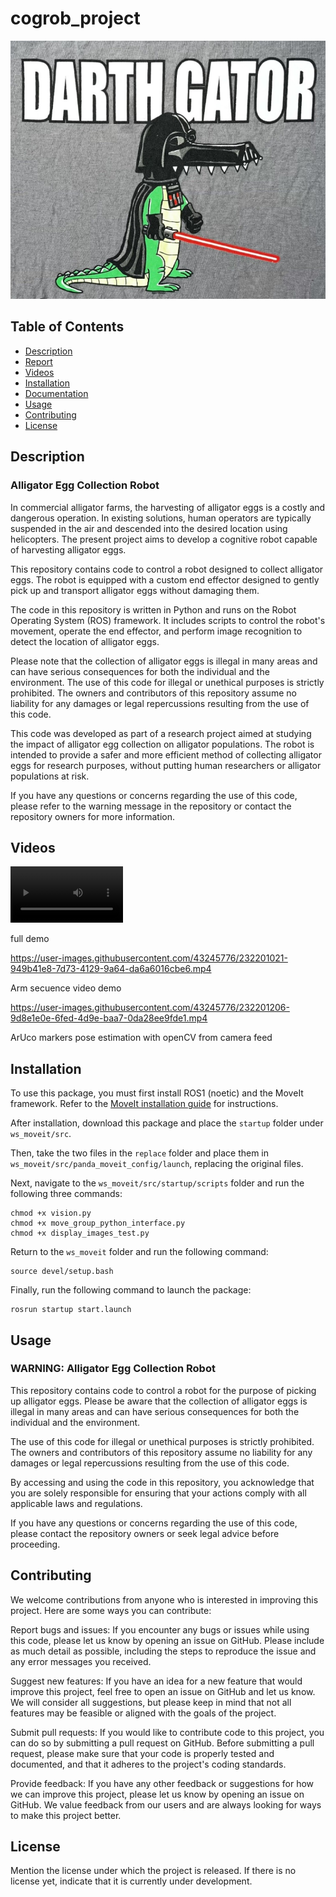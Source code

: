 # cogrob_project
<img src="startup/darthgator.jpg" alt="darthgator" >


## Table of Contents



- [Description](#description)
- [Report](/Report.md)
- [Videos](#videos)
- [Installation](#installation)
- [Documentation](startup/scripts/documentation.md)
- [Usage](#usage)
- [Contributing](#contributing)
- [License](#license)

## Description

### Alligator Egg Collection Robot
In commercial alligator farms, the harvesting of alligator eggs is a costly and dangerous operation. In existing solutions, human operators are typically suspended in the air and descended into the desired location using helicopters. The present project aims to develop a cognitive robot capable of harvesting alligator eggs.

This repository contains code to control a robot designed to collect alligator eggs. The robot is equipped with a custom end effector designed to gently pick up and transport alligator eggs without damaging them.

The code in this repository is written in Python and runs on the Robot Operating System (ROS) framework. It includes scripts to control the robot's movement, operate the end effector, and perform image recognition to detect the location of alligator eggs.

Please note that the collection of alligator eggs is illegal in many areas and can have serious consequences for both the individual and the environment. The use of this code for illegal or unethical purposes is strictly prohibited. The owners and contributors of this repository assume no liability for any damages or legal repercussions resulting from the use of this code.

This code was developed as part of a research project aimed at studying the impact of alligator egg collection on alligator populations. The robot is intended to provide a safer and more efficient method of collecting alligator eggs for research purposes, without putting human researchers or alligator populations at risk.

If you have any questions or concerns regarding the use of this code, please refer to the warning message in the repository or contact the repository owners for more information.

## Videos


<video src="https://youtu.be/_rQWQlsRhBs" width=180></video>

full demo


https://user-images.githubusercontent.com/43245776/232201021-949b41e8-7d73-4129-9a64-da6a6016cbe6.mp4

Arm secuence video demo



https://user-images.githubusercontent.com/43245776/232201206-9d8e1e0e-6fed-4d9e-baa7-0da28ee9fde1.mp4

ArUco markers pose estimation with openCV from camera feed

## Installation

To use this package, you must first install ROS1 (noetic) and the MoveIt framework. Refer to the [MoveIt installation guide](https://moveit.ros.org/install/) for instructions.

After installation, download this package and place the `startup` folder under `ws_moveit/src`. 

Then, take the two files in the `replace` folder and place them in `ws_moveit/src/panda_moveit_config/launch`, replacing the original files.

Next, navigate to the `ws_moveit/src/startup/scripts` folder and run the following three commands:
```
chmod +x vision.py
chmod +x move_group_python_interface.py
chmod +x display_images_test.py
```
Return to the `ws_moveit` folder and run the following command:
```
source devel/setup.bash
```

Finally, run the following command to launch the package:
```
rosrun startup start.launch
```
## Usage

### WARNING: Alligator Egg Collection Robot

This repository contains code to control a robot for the purpose of picking up alligator eggs. Please be aware that the collection of alligator eggs is illegal in many areas and can have serious consequences for both the individual and the environment.

The use of this code for illegal or unethical purposes is strictly prohibited. The owners and contributors of this repository assume no liability for any damages or legal repercussions resulting from the use of this code.

By accessing and using the code in this repository, you acknowledge that you are solely responsible for ensuring that your actions comply with all applicable laws and regulations.

If you have any questions or concerns regarding the use of this code, please contact the repository owners or seek legal advice before proceeding.


## Contributing

We welcome contributions from anyone who is interested in improving this project. Here are some ways you can contribute:

Report bugs and issues: If you encounter any bugs or issues while using this code, please let us know by opening an issue on GitHub. Please include as much detail as possible, including the steps to reproduce the issue and any error messages you received.

Suggest new features: If you have an idea for a new feature that would improve this project, feel free to open an issue on GitHub and let us know. We will consider all suggestions, but please keep in mind that not all features may be feasible or aligned with the goals of the project.

Submit pull requests: If you would like to contribute code to this project, you can do so by submitting a pull request on GitHub. Before submitting a pull request, please make sure that your code is properly tested and documented, and that it adheres to the project's coding standards.

Provide feedback: If you have any other feedback or suggestions for how we can improve this project, please let us know by opening an issue on GitHub. We value feedback from our users and are always looking for ways to make this project better.

## License

Mention the license under which the project is released. If there is no license yet, indicate that it is currently under development.
